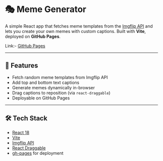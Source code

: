 # 🎭 Meme Generator

A simple React app that fetches meme templates from the [Imgflip API](https://api.imgflip.com/get_memes) and lets you create your own memes with custom captions. Built with **Vite**, deployed on **GitHub Pages**.

Link:- [GitHub Pages](https://whydeezz.github.io/MemeGenerator/)

---

## 🚀 Features
- Fetch random meme templates from Imgflip API
- Add top and bottom text captions
- Generate memes dynamically in-browser
- Drag captions to reposition (via `react-draggable`)
- Deployable on GitHub Pages

---

## 🛠️ Tech Stack
- [React 18](https://react.dev/)
- [Vite](https://vitejs.dev/)
- [Imgflip API](https://imgflip.com/api)
- [React Draggable](https://www.npmjs.com/package/react-draggable)
- [gh-pages](https://www.npmjs.com/package/gh-pages) for deployment
